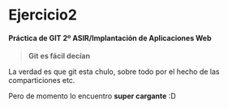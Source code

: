 # Ejercicio2
#### Práctica de GIT 2º ASIR/Implantación de Aplicaciones Web
> **Git es fácil decían** 

 La verdad es que git esta chulo, sobre todo por el hecho de las comparticiones etc.

 Pero de momento lo encuentro **super cargante** :D

